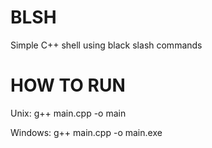 # BLSH
Simple C++ shell using black slash commands


# HOW TO RUN

Unix: g++ main.cpp -o main

Windows: g++ main.cpp -o main.exe
